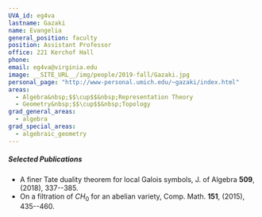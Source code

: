 ```yaml
---
UVA_id: eg4va
lastname: Gazaki
name: Evangelia
general_position: faculty
position: Assistant Professor
office: 221 Kerchof Hall
phone: 
email: eg4va@virginia.edu
image: __SITE_URL__/img/people/2019-fall/Gazaki.jpg
personal_page: "http://www-personal.umich.edu/~gazaki/index.html"
areas:
  - Algebra&nbsp;$$\cup$$&nbsp;Representation Theory
  - Geometry&nbsp;$$\cup$$&nbsp;Topology
grad_general_areas:
  - algebra
grad_special_areas:
  - algebraic_geometry
---
```


##### Selected Publications
- A finer Tate duality theorem for local Galois symbols, J. of Algebra **509**,  (2018), 337--385.
- On a filtration of $CH_0$ for an abelian variety, Comp. Math. **151**,  (2015), 435--460.
